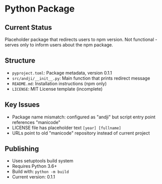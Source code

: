 # Python Package

## Current Status

Placeholder package that redirects users to npm version. Not functional - serves only to inform users about the npm package.

## Structure

- `pyproject.toml`: Package metadata, version 0.1.1
- `src/andji/__init__.py`: Main function that prints redirect message
- `README.md`: Installation instructions (npm only)
- `LICENSE`: MIT License template (incomplete)

## Key Issues

- Package name mismatch: configured as "andji" but script entry point references "manicode"
- LICENSE file has placeholder text `[year] [fullname]`
- URLs point to old "manicode" repository instead of current project

## Publishing

- Uses setuptools build system
- Requires Python 3.6+
- Build with: `python -m build`
- Current version: 0.1.1
